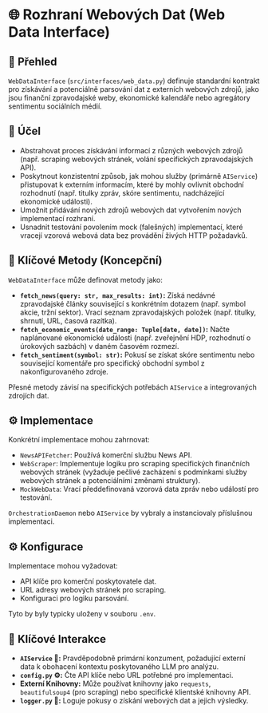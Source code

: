 # 🌐 Rozhraní Webových Dat (Web Data Interface)

## 📝 Přehled

`WebDataInterface` (`src/interfaces/web_data.py`) definuje standardní kontrakt pro získávání a potenciálně parsování dat z externích webových zdrojů, jako jsou finanční zpravodajské weby, ekonomické kalendáře nebo agregátory sentimentu sociálních médií.

## 🎯 Účel

*   Abstrahovat proces získávání informací z různých webových zdrojů (např. scraping webových stránek, volání specifických zpravodajských API).
*   Poskytnout konzistentní způsob, jak mohou služby (primárně `AIService`) přistupovat k externím informacím, které by mohly ovlivnit obchodní rozhodnutí (např. titulky zpráv, skóre sentimentu, nadcházející ekonomické události).
*   Umožnit přidávání nových zdrojů webových dat vytvořením nových implementací rozhraní.
*   Usnadnit testování povolením mock (falešných) implementací, které vracejí vzorová webová data bez provádění živých HTTP požadavků.

## 🔑 Klíčové Metody (Koncepční)

`WebDataInterface` může definovat metody jako:

*   **`fetch_news(query: str, max_results: int)`:** Získá nedávné zpravodajské články související s konkrétním dotazem (např. symbol akcie, tržní sektor). Vrací seznam zpravodajských položek (např. titulky, shrnutí, URL, časová razítka).
*   **`fetch_economic_events(date_range: Tuple[date, date])`:** Načte naplánované ekonomické události (např. zveřejnění HDP, rozhodnutí o úrokových sazbách) v daném časovém rozmezí.
*   **`fetch_sentiment(symbol: str)`:** Pokusí se získat skóre sentimentu nebo související komentáře pro specifický obchodní symbol z nakonfigurovaného zdroje.

Přesné metody závisí na specifických potřebách `AIService` a integrovaných zdrojích dat.

## ⚙️ Implementace

Konkrétní implementace mohou zahrnovat:

*   `NewsAPIFetcher`: Používá komerční službu News API.
*   `WebScraper`: Implementuje logiku pro scraping specifických finančních webových stránek (vyžaduje pečlivé zacházení s podmínkami služby webových stránek a potenciálními změnami struktury).
*   `MockWebData`: Vrací předdefinovaná vzorová data zpráv nebo událostí pro testování.

`OrchestrationDaemon` nebo `AIService` by vybraly a instanciovaly příslušnou implementaci.

## ⚙️ Konfigurace

Implementace mohou vyžadovat:

*   API klíče pro komerční poskytovatele dat.
*   URL adresy webových stránek pro scraping.
*   Konfiguraci pro logiku parsování.

Tyto by byly typicky uloženy v souboru `.env`.

## 🔗 Klíčové Interakce

*   **`AIService` 🤖:** Pravděpodobně primární konzument, požadující externí data k obohacení kontextu poskytovaného LLM pro analýzu.
*   **`config.py` ⚙️:** Čte API klíče nebo URL potřebné pro implementaci.
*   **Externí Knihovny:** Může používat knihovny jako `requests`, `beautifulsoup4` (pro scraping) nebo specifické klientské knihovny API.
*   **`logger.py` 📝:** Loguje pokusy o získání webových dat a jejich výsledky.
